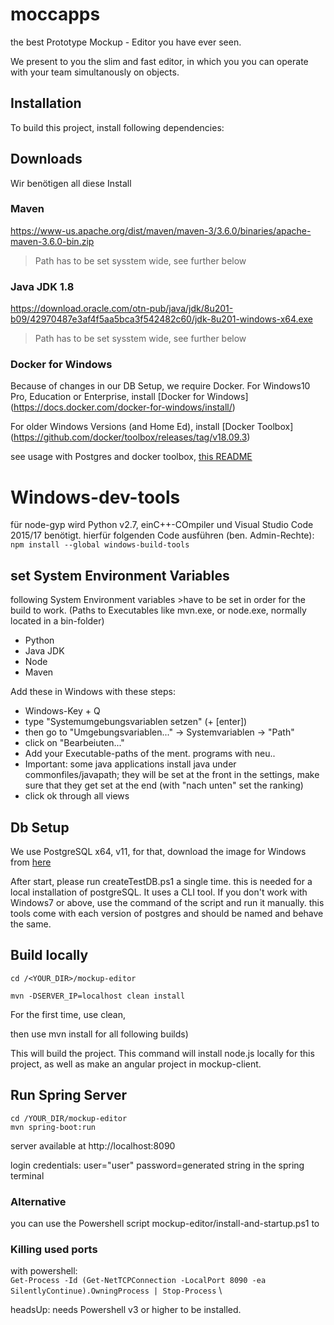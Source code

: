 # moccapps

the best Prototype Mockup - Editor you have ever seen.

We present to you the slim and fast editor, in which you you can operate with your team simultanously on objects.

## Installation
To build this project, install following dependencies:

## Downloads
Wir benötigen all diese Install
### Maven 
https://www-us.apache.org/dist/maven/maven-3/3.6.0/binaries/apache-maven-3.6.0-bin.zip
> Path has to be set sysstem wide, see further below

### Java JDK 1.8
https://download.oracle.com/otn-pub/java/jdk/8u201-b09/42970487e3af4f5aa5bca3f542482c60/jdk-8u201-windows-x64.exe
> Path has to be set sysstem wide, see further below

### Docker for Windows
Because of changes in our DB Setup, we require Docker. 
For Windows10 Pro, Education or Enterprise, install [Docker for Windows] (https://docs.docker.com/docker-for-windows/install/) 


For older Windows Versions (and Home Ed), install [Docker Toolbox] 
(https://github.com/docker/toolbox/releases/tag/v18.09.3)

see usage with Postgres and docker toolbox, [this README](https://gitlab.com/ase_grp02/moccapps/tree/devel/mockup-editor/mockup-server/README.md)

# Windows-dev-tools
für node-gyp wird Python v2.7, einC++-COmpiler und Visual Studio Code 2015/17 benötigt. 
hierfür folgenden Code ausführen (ben. Admin-Rechte): 
`npm install --global windows-build-tools`

## set System Environment Variables
following System Environment variables >have to be set  in order for the build to work. (Paths to Executables like mvn.exe, or node.exe, normally located in a bin-folder)
- Python
- Java JDK
- Node
- Maven

Add these in Windows with these steps:
- Windows-Key + Q
- type "Systemumgebungsvariablen setzen" (+ [enter])
- then go to "Umgebungsvariablen..." -> Systemvariablen -> "Path"
- click on "Bearbeiuten..."
- Add your Executable-paths of the ment. programs with neu..
- Important: some java applications install java under commonfiles/javapath; they will be set at the front in the settings, make sure that they get set at the end (with "nach unten" set the ranking)
- click ok through all views 

## Db Setup
We use PostgreSQL x64, v11, for that, download the image for Windows from [here](https://www.enterprisedb.com/downloads/postgres-postgresql-downloads)

After start, please run createTestDB.ps1 a single time. this is needed for a local installation of postgreSQL. It uses a CLI tool. If you don't work with Windows7 or above, use the command of the script and run it manually. this tools come with each version of postgres and should be named and behave the same. 

## Build locally
`cd /<YOUR_DIR>/mockup-editor` 

`mvn -DSERVER_IP=localhost clean install` 

For the first time, use clean,

then use mvn install for all following builds)
 
This will build the project.
 This command will install node.js locally for this project, as well as make an angular project in mockup-client.
 
## Run Spring Server 
 `cd /YOUR_DIR/mockup-editor`  
 `mvn spring-boot:run`  
 
 server available at http://localhost:8090
 
 login credentials:
 user="user"
 password=generated string in the spring terminal


### Alternative 
you can use the Powershell script mockup-editor/install-and-startup.ps1 to 

### Killing used ports
with powershell: \
`Get-Process -Id (Get-NetTCPConnection -LocalPort 8090 -ea SilentlyContinue).OwningProcess | Stop-Process` \

headsUp: needs Powershell v3 or higher to be installed.




